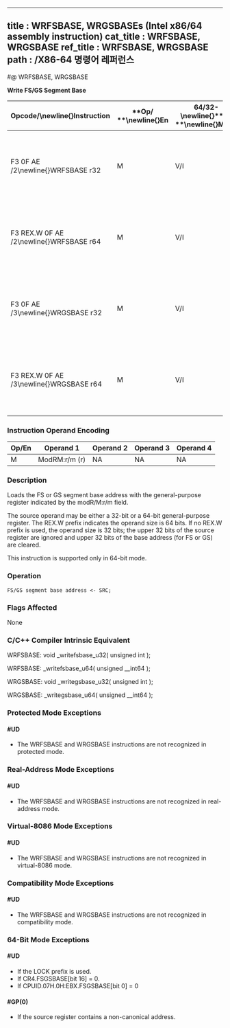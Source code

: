 ----------------------------
title : WRFSBASE, WRGSBASEs (Intel x86/64 assembly instruction)
cat_title : WRFSBASE, WRGSBASE
ref_title : WRFSBASE, WRGSBASE
path : /X86-64 명령어 레퍼런스
----------------------------
#@ WRFSBASE, WRGSBASE

**Write FS/GS Segment Base**

|**Opcode/**\newline{}**Instruction**|**Op/ **\newline{}**En**|**64/32-**\newline{}**bit **\newline{}**Mode**|**CPUID Fea-**\newline{}**ture Flag**|**Description**|
|------------------------------------|------------------------|----------------------------------------------|-------------------------------------|---------------|
|F3 0F AE /2\newline{}WRFSBASE r32|M|V/I|FSGSBASE|Load the FS base address with the 32-bit value in the source register.|
|F3 REX.W 0F AE /2\newline{}WRFSBASE r64|M|V/I|FSGSBASE|Load the FS base address with the 64-bit value in the source register.|
|F3 0F AE /3\newline{}WRGSBASE r32|M|V/I|FSGSBASE|Load the GS base address with the 32-bit value in the source register.|
|F3 REX.W 0F AE /3\newline{}WRGSBASE r64|M|V/I|FSGSBASE|Load the GS base address with the 64-bit value in the source register.|
### Instruction Operand Encoding


|Op/En|Operand 1|Operand 2|Operand 3|Operand 4|
|-----|---------|---------|---------|---------|
|M|ModRM:r/m (r)|NA|NA|NA|
### Description


Loads the FS or GS segment base address with the general-purpose register indicated by the modR/M:r/m field.

The source operand may be either a 32-bit or a 64-bit general-purpose register. The REX.W prefix indicates the operand size is 64 bits. If no REX.W prefix is used, the operand size is 32 bits; the upper 32 bits of the source register are ignored and upper 32 bits of the base address (for FS or GS) are cleared. 

This instruction is supported only in 64-bit mode.


### Operation

```info-verb
FS/GS segment base address <- SRC;
```
### Flags Affected


None

### C/C++ Compiler Intrinsic Equivalent


WRFSBASE:  void _writefsbase_u32( unsigned int );

WRFSBASE:  _writefsbase_u64( unsigned __int64 );

WRGSBASE:  void _writegsbase_u32( unsigned int );

WRGSBASE:  _writegsbase_u64( unsigned __int64 );


### Protected Mode Exceptions

#### #UD
* The WRFSBASE and WRGSBASE instructions are not recognized in protected mode.

### Real-Address Mode Exceptions

#### #UD
* The WRFSBASE and WRGSBASE instructions are not recognized in real-address mode.

### Virtual-8086 Mode Exceptions

#### #UD
* The WRFSBASE and WRGSBASE instructions are not recognized in virtual-8086 mode.

### Compatibility Mode Exceptions

#### #UD
* The WRFSBASE and WRGSBASE instructions are not recognized in compatibility mode.

### 64-Bit Mode Exceptions

#### #UD
* If the LOCK prefix is used.
* If CR4.FSGSBASE[bit 16] = 0.
* If CPUID.07H.0H:EBX.FSGSBASE[bit 0] = 0

#### #GP(0)
* If the source register contains a non-canonical address.
